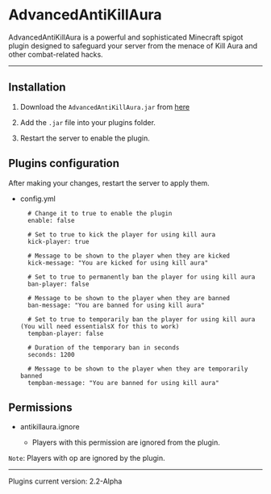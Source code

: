 # AdvancedAntiKillAura
AdvancedAntiKillAura is a powerful and sophisticated Minecraft spigot plugin designed to safeguard your server from the menace of Kill Aura and other combat-related hacks.

---

## Installation

1. Download the `AdvancedAntiKillAura.jar` from [here](https://www.spigotmc.org/resources/advancedantikillaura.118365/)

2. Add the `.jar` file into your plugins folder.

3. Restart the server to enable the plugin.

## Plugins configuration

After making your changes, restart the server to apply them.

* config.yml

        # Change it to true to enable the plugin
        enable: false

        # Set to true to kick the player for using kill aura
        kick-player: true

        # Message to be shown to the player when they are kicked
        kick-message: "You are kicked for using kill aura"

        # Set to true to permanently ban the player for using kill aura
        ban-player: false

        # Message to be shown to the player when they are banned
        ban-message: "You are banned for using kill aura"

        # Set to true to temporarily ban the player for using kill aura (You will need essentialsX for this to work)
        tempban-player: false

        # Duration of the temporary ban in seconds
        seconds: 1200

        # Message to be shown to the player when they are temporarily banned
        tempban-message: "You are banned for using kill aura"

## Permissions

 * antikillaura.ignore
    
    * Players with this permission are ignored from the plugin.
    

`Note`: Players with op are ignored by the plugin.

---

Plugins current version: 2.2-Alpha